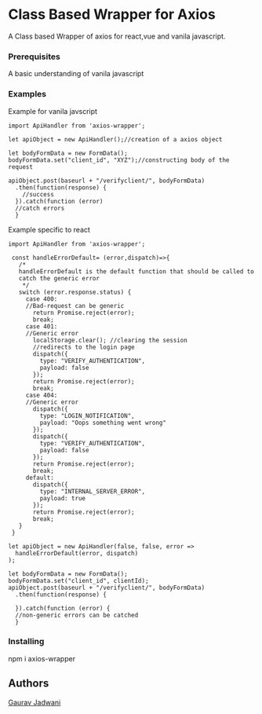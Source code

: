 # Class Based Wrapper for Axios

A Class based Wrapper of axios for react,vue and vanila javascript.

### Prerequisites

A basic understanding of vanila javascript

### Examples
Example for vanila javscript
```
import ApiHandler from 'axios-wrapper';

let apiObject = new ApiHandler();//creation of a axios object

let bodyFormData = new FormData();
bodyFormData.set("client_id", "XYZ");//constructing body of the request

apiObject.post(baseurl + "/verifyclient/", bodyFormData)
  .then(function(response) {
    //success
  }).catch(function (error)
  //catch errors
  }
```

Example specific to react
```
import ApiHandler from 'axios-wrapper';

 const handleErrorDefault= (error,dispatch)=>{
   /*
   handleErrorDefault is the default function that should be called to
   catch the generic error
    */
   switch (error.response.status) {
     case 400:
     //Bad-request can be generic
       return Promise.reject(error);
       break;
     case 401:
     //Generic error
       localStorage.clear(); //clearing the session
       //redirects to the login page
       dispatch({
         type: "VERIFY_AUTHENTICATION",
         payload: false
       });
       return Promise.reject(error);
       break;
     case 404:
     //Generic error
       dispatch({
         type: "LOGIN_NOTIFICATION",
         payload: "Oops something went wrong"
       });
       dispatch({
         type: "VERIFY_AUTHENTICATION",
         payload: false
       });
       return Promise.reject(error);
       break;
     default:
       dispatch({
         type: "INTERNAL_SERVER_ERROR",
         payload: true
       });
       return Promise.reject(error);
       break;
   }
 }

let apiObject = new ApiHandler(false, false, error =>
  handleErrorDefault(error, dispatch)
);

let bodyFormData = new FormData();
bodyFormData.set("client_id", clientId);
apiObject.post(baseurl + "/verifyclient/", bodyFormData)
  .then(function(response) {

  }).catch(function (error) {
  //non-generic errors can be catched
  }
```

### Installing

npm i axios-wrapper

## Authors

[Gaurav Jadwani](https://github.com/gauravjadwani)

